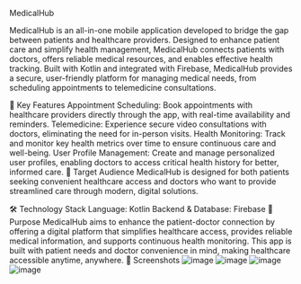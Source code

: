 MedicalHub

MedicalHub is an all-in-one mobile application developed to bridge the gap between patients and healthcare providers. Designed to enhance patient care and simplify health management, MedicalHub connects patients with doctors, offers reliable medical resources, and enables effective health tracking. Built with Kotlin and integrated with Firebase, MedicalHub provides a secure, user-friendly platform for managing medical needs, from scheduling appointments to telemedicine consultations.

📲 Key Features
Appointment Scheduling: Book appointments with healthcare providers directly through the app, with real-time availability and reminders.
Telemedicine: Experience secure video consultations with doctors, eliminating the need for in-person visits.
Health Monitoring: Track and monitor key health metrics over time to ensure continuous care and well-being.
User Profile Management: Create and manage personalized user profiles, enabling doctors to access critical health history for better, informed care.
👥 Target Audience
MedicalHub is designed for both patients seeking convenient healthcare access and doctors who want to provide streamlined care through modern, digital solutions.

🛠️ Technology Stack
Language: Kotlin
Backend & Database: Firebase
🎯 Purpose
MedicalHub aims to enhance the patient-doctor connection by offering a digital platform that simplifies healthcare access, provides reliable medical information, and supports continuous health monitoring. This app is built with patient needs and doctor convenience in mind, making healthcare accessible anytime, anywhere.
📸 Screenshots
![image](https://github.com/user-attachments/assets/21ed1b90-7a2e-4e14-87b0-38741a352343)
![image](https://github.com/user-attachments/assets/32a95bec-49da-4da1-bacc-7a92efd84f3a)
![image](https://github.com/user-attachments/assets/4bd1ee5d-ecfb-47d8-90b4-16ff7714b045)
![image](https://github.com/user-attachments/assets/d63f65ca-5440-4ad6-8e0d-18a2476a1c34)


